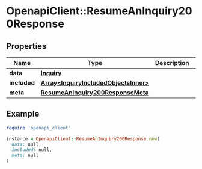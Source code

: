# OpenapiClient::ResumeAnInquiry200Response

## Properties

| Name | Type | Description | Notes |
| ---- | ---- | ----------- | ----- |
| **data** | [**Inquiry**](Inquiry.md) |  | [optional] |
| **included** | [**Array&lt;InquiryIncludedObjectsInner&gt;**](InquiryIncludedObjectsInner.md) |  | [optional] |
| **meta** | [**ResumeAnInquiry200ResponseMeta**](ResumeAnInquiry200ResponseMeta.md) |  | [optional] |

## Example

```ruby
require 'openapi_client'

instance = OpenapiClient::ResumeAnInquiry200Response.new(
  data: null,
  included: null,
  meta: null
)
```

